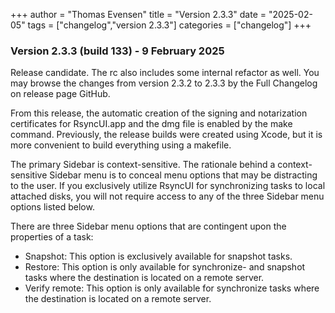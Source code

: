 +++
author = "Thomas Evensen"
title = "Version 2.3.3"
date = "2025-02-05"
tags = ["changelog","version 2.3.3"]
categories = ["changelog"]
+++

### Version 2.3.3 (build 133) - 9 February 2025

Release candidate. The rc also includes some internal refactor as well. You may browse the changes from version 2.3.2 to 2.3.3 by the Full Changelog on release page GitHub.

From this release, the automatic creation of the signing and notarization certificates for RsyncUI.app and the dmg file is enabled by the make command. Previously, the release builds were created using Xcode, but it is more convenient to build everything using a makefile.

The primary Sidebar is context-sensitive. The rationale behind a context-sensitive Sidebar menu is to conceal menu options that may be distracting to the user. If you exclusively utilize RsyncUI for synchronizing tasks to local attached disks, you will not require access to any of the three Sidebar menu options listed below.

There are three Sidebar menu options that are contingent upon the properties of a task:

- Snapshot: This option is exclusively available for snapshot tasks.
- Restore: This option is only available for synchronize- and snapshot tasks where the destination is located on a remote server.
- Verify remote: This option is only available for synchronize tasks where the destination is located on a remote server.

